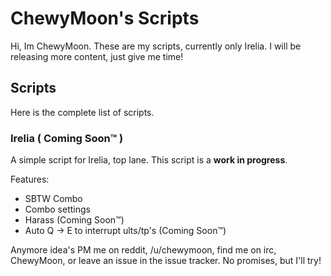 ChewyMoon's Scripts
===================

Hi, Im ChewyMoon. These are my scripts, currently only Irelia. I will be releasing more content, just give me time!



## Scripts

Here is the complete list of scripts.

### Irelia ( Coming Soon™ )

A simple script for Irelia, top lane. This script is a **work in progress**.

Features:

* SBTW Combo
* Combo settings
* Harass (Coming Soon™)
* Auto Q -> E to interrupt ults/tp's (Coming Soon™)

Anymore idea's PM me on reddit, /u/chewymoon, find me on irc, ChewyMoon, or leave an issue in the issue tracker. No promises, but I'll try!
